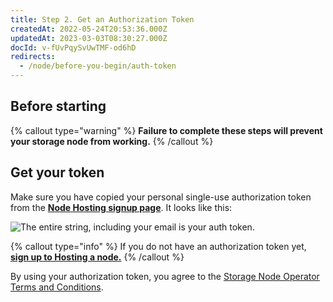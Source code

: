 ```yaml
---
title: Step 2. Get an Authorization Token
createdAt: 2022-05-24T20:53:36.000Z
updatedAt: 2023-03-03T08:30:27.000Z
docId: v-fUvPqySvUwTMF-od6hD
redirects:
  - /node/before-you-begin/auth-token
---
```


## Before starting

[](docId\:hbCGTv1ZLLR2-kpSaGEXw)&#x20;

{% callout type="warning"  %} 
**Failure to complete these steps will prevent your storage node from working.**
{% /callout %}

## Get your token

Make sure you have copied your personal single-use authorization token from the [**Node Hosting signup page**](https://www.storj.io/host-a-node). It looks like this:

![The entire string, including your email is your auth token.](https://archbee-image-uploads.s3.amazonaws.com/kv3plx2xmXcUGcVl4Lttj/jKgCrF0NC1sP8vXkcW8e4_screen-shot-2022-05-26-at-113436-am.png)

{% callout type="info"  %} 
If you do not have an authorization token yet,  [**sign up to Hosting a node.**](https://registration.storj.io)
{% /callout %}

By using your authorization token, you agree to the [Storage Node Operator Terms and Conditions](https://storj.io/storj-operator-terms).
